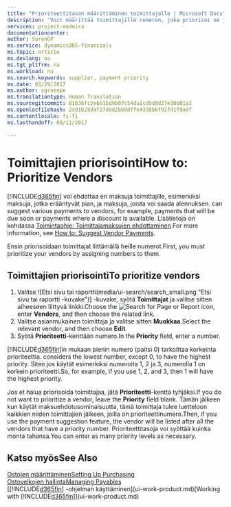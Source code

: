 ```yaml
---
title: "Prioriteettitason määrittäminen toimittajalle | Microsoft Docs"
description: "Voit määrittää toimittajille numeron, joka priorisoi ne ja helpottaa maksuehdotuksia Financialsissa."
services: project-madeira
documentationcenter: 
author: SorenGP
ms.service: dynamics365-financials
ms.topic: article
ms.devlang: na
ms.tgt_pltfrm: na
ms.workload: na
ms.search.keywords: supplier, payment priority
ms.date: 03/29/2017
ms.author: sgroespe
ms.translationtype: Human Translation
ms.sourcegitcommit: 81636fc2e661bd9b07c54da1cd5d0d27e30d01a2
ms.openlocfilehash: 2c91b28daf27ddd2b698ffe4338bbf92fd1f9adf
ms.contentlocale: fi-fi
ms.lasthandoff: 09/11/2017

---
```

# <a name="how-to-prioritize-vendors"></a><span data-ttu-id="32972-103">Toimittajien priorisointi</span><span class="sxs-lookup"><span data-stu-id="32972-103">How to: Prioritize Vendors</span></span>
[!INCLUDE[d365fin](includes/d365fin_md.md)]<span data-ttu-id="32972-104"> voi ehdottaa eri maksuja toimittajille, esimerkiksi maksuja, jotka erääntyvät pian, ja maksuja, joista voi saada alennuksen.</span><span class="sxs-lookup"><span data-stu-id="32972-104"> can suggest various payments to vendors, for example, payments that will be due soon or payments where a discount is available.</span></span> <span data-ttu-id="32972-105">Lisätietoja on kohdassa [Toimintaohje: Toimittajamaksujen ehdottaminen](payables-how-suggest-vendor-payments.md).</span><span class="sxs-lookup"><span data-stu-id="32972-105">For more information, see [How to: Suggest Vendor Payments](payables-how-suggest-vendor-payments.md).</span></span>

<span data-ttu-id="32972-106">Ensin priorisoidaan toimittajat liittämällä heille numerot.</span><span class="sxs-lookup"><span data-stu-id="32972-106">First, you must prioritize your vendors by assigning numbers to them.</span></span>

## <a name="to-prioritize-vendors"></a><span data-ttu-id="32972-107">Toimittajien priorisointi</span><span class="sxs-lookup"><span data-stu-id="32972-107">To prioritize vendors</span></span>
1. <span data-ttu-id="32972-108">Valitse ![Etsi sivu tai raportti(media/ui-search/search_small.png "Etsi sivu tai raportti -kuvake")] -kuvake, syötä **Toimittajat** ja valitse sitten aiheeseen liittyvä linkki.</span><span class="sxs-lookup"><span data-stu-id="32972-108">Choose the ![Search for Page or Report](media/ui-search/search_small.png "Search for Page or Report icon") icon, enter **Vendors**, and then choose the related link.</span></span>
2. <span data-ttu-id="32972-109">Valitse asianmukainen toimittaja ja valitse sitten **Muokkaa**.</span><span class="sxs-lookup"><span data-stu-id="32972-109">Select the relevant vendor, and then choose **Edit**.</span></span>
3. <span data-ttu-id="32972-110">Syötä **Prioriteetti**-kenttään numero.</span><span class="sxs-lookup"><span data-stu-id="32972-110">In the **Priority** field, enter a number.</span></span>

[!INCLUDE[d365fin](includes/d365fin_md.md)]<span data-ttu-id="32972-111">in mukaan pienin numero (paitsi 0) tarkoittaa korkeinta prioriteettia.</span><span class="sxs-lookup"><span data-stu-id="32972-111"> considers the lowest number, except 0, to have the highest priority.</span></span> <span data-ttu-id="32972-112">Siten jos käytät esimerkiksi numeroita 1, 2 ja 3, numerolla 1 on korkein prioriteetti.</span><span class="sxs-lookup"><span data-stu-id="32972-112">So, for example, if you use 1, 2, and 3, then 1 will have the highest priority.</span></span>

<span data-ttu-id="32972-113">Jos et halua priorisoida toimittajaa, jätä **Prioriteetti**-kenttä tyhjäksi.</span><span class="sxs-lookup"><span data-stu-id="32972-113">If you do not want to prioritize a vendor, leave the **Priority** field blank.</span></span> <span data-ttu-id="32972-114">Tämän jälkeen kun käytät maksuehdotusominaisuutta, tämä toimittaja tulee luetteloon kaikkien niiden toimittajien jälkeen, joilla on prioriteettinumero.</span><span class="sxs-lookup"><span data-stu-id="32972-114">Then, if you use the payment suggestion feature, the vendor will be listed after all the vendors that have a priority number.</span></span> <span data-ttu-id="32972-115">Prioriteettitasoja voi syöttää kuinka monta tahansa.</span><span class="sxs-lookup"><span data-stu-id="32972-115">You can enter as many priority levels as necessary.</span></span>

## <a name="see-also"></a><span data-ttu-id="32972-116">Katso myös</span><span class="sxs-lookup"><span data-stu-id="32972-116">See Also</span></span>
[<span data-ttu-id="32972-117">Ostojen määrittäminen</span><span class="sxs-lookup"><span data-stu-id="32972-117">Setting Up Purchasing</span></span>](purchasing-setup-purchasing.md)  
[<span data-ttu-id="32972-118">Ostovelkojen hallinta</span><span class="sxs-lookup"><span data-stu-id="32972-118">Managing Payables</span></span>](payables-manage-payables.md)  
<span data-ttu-id="32972-119">[[!INCLUDE[d365fin](includes/d365fin_md.md)] -ohjelman käyttäminen](ui-work-product.md)</span><span class="sxs-lookup"><span data-stu-id="32972-119">[Working with [!INCLUDE[d365fin](includes/d365fin_md.md)]](ui-work-product.md)</span></span>

